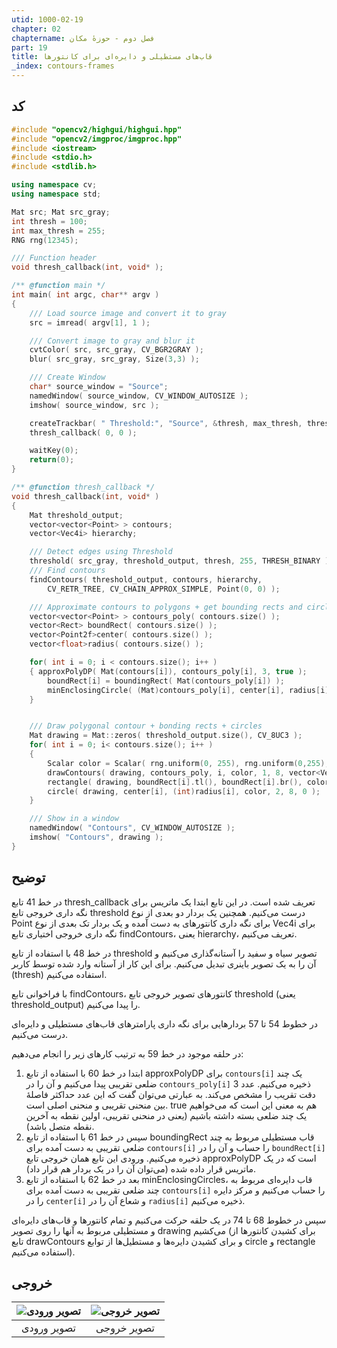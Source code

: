 ```yaml
---
utid: 1000-02-19
chapter: 02
chaptername: فصل دوم - حوزهٔ مکان
part: 19
title: قاب‌های مستطیلی و دایره‌ای برای کانتورها
_index: contours-frames
---
```


## کد

```c++
#include "opencv2/highgui/highgui.hpp"
#include "opencv2/imgproc/imgproc.hpp"
#include <iostream>
#include <stdio.h>
#include <stdlib.h>

using namespace cv;
using namespace std;

Mat src; Mat src_gray;
int thresh = 100;
int max_thresh = 255;
RNG rng(12345);

/// Function header
void thresh_callback(int, void* );

/** @function main */
int main( int argc, char** argv )
{
    /// Load source image and convert it to gray
    src = imread( argv[1], 1 );

    /// Convert image to gray and blur it
    cvtColor( src, src_gray, CV_BGR2GRAY );
    blur( src_gray, src_gray, Size(3,3) );

    /// Create Window
    char* source_window = "Source";
    namedWindow( source_window, CV_WINDOW_AUTOSIZE );
    imshow( source_window, src );

    createTrackbar( " Threshold:", "Source", &thresh, max_thresh, thresh_callback );
    thresh_callback( 0, 0 );

    waitKey(0);
    return(0);
}

/** @function thresh_callback */
void thresh_callback(int, void* )
{
    Mat threshold_output;
    vector<vector<Point> > contours;
    vector<Vec4i> hierarchy;

    /// Detect edges using Threshold
    threshold( src_gray, threshold_output, thresh, 255, THRESH_BINARY );
    /// Find contours
    findContours( threshold_output, contours, hierarchy,
        CV_RETR_TREE, CV_CHAIN_APPROX_SIMPLE, Point(0, 0) );

    /// Approximate contours to polygons + get bounding rects and circles
    vector<vector<Point> > contours_poly( contours.size() );
    vector<Rect> boundRect( contours.size() );
    vector<Point2f>center( contours.size() );
    vector<float>radius( contours.size() );

    for( int i = 0; i < contours.size(); i++ )
    { approxPolyDP( Mat(contours[i]), contours_poly[i], 3, true );
        boundRect[i] = boundingRect( Mat(contours_poly[i]) );
        minEnclosingCircle( (Mat)contours_poly[i], center[i], radius[i] );
    }


    /// Draw polygonal contour + bonding rects + circles
    Mat drawing = Mat::zeros( threshold_output.size(), CV_8UC3 );
    for( int i = 0; i< contours.size(); i++ )
    {
        Scalar color = Scalar( rng.uniform(0, 255), rng.uniform(0,255), rng.uniform(0,255) );
        drawContours( drawing, contours_poly, i, color, 1, 8, vector<Vec4i>(), 0, Point() );
        rectangle( drawing, boundRect[i].tl(), boundRect[i].br(), color, 2, 8, 0 );
        circle( drawing, center[i], (int)radius[i], color, 2, 8, 0 );
    }

    /// Show in a window
    namedWindow( "Contours", CV_WINDOW_AUTOSIZE );
    imshow( "Contours", drawing );
}
```



## توضیح

در خط 41 تابع thresh_callback تعریف شده است. در این تابع ابتدا یک ماتریس برای نگه داری خروجی تابع threshold درست می‌کنیم. همچنین یک بردار دو بعدی از نوع Point برای نگه داری کانتورهای به دست آمده و یک بردار تک بعدی از نوع Vec4i برای نگه داری خروجی اختیاری تابع findContours، یعنی hierarchy، تعریف می‌کنیم.

در خط 48 با استفاده از تابع threshold تصویر سیاه و سفید را آستانه‌گذاری می‌کنیم و آن را به یک تصویر باینری تبدیل می‌کنیم. برای این کار از آستانه وارد شده توسط کاربر (thresh) استفاده می‌کنیم.

با فراخوانی تابع findContours، کانتورهای تصویر خروجی تابع threshold (یعنی threshold_output) را پیدا می‌کنیم.

در خطوط 54 تا 57 بردارهایی برای نگه داری پارامترهای قاب‌های مستطیلی و دایره‌ای درست می‌کنیم.

در حلقه موجود در خط 59 به ترتیب کارهای زیر را انجام می‌دهیم:

1.  ابتدا در خط 60 با استفاده از تابع approxPolyDP برای `contours[i]` یک چند ضلعی تقریبی پیدا می‌کنیم و آن را در `contours_poly[i]` ذخیره می‌کنیم. عدد 3 دقت تقریب را مشخص می‌کند. به عبارتی می‌توان گفت که این عدد حداکثر فاصلهٔ بین منحنی تقریبی و منحنی اصلی است. true هم به معنی این است که می‌خواهیم یک چند ضلعی بسته داشته باشیم (یعنی در منحنی تقریبی، اولین نقطه به آخرین نقطه متصل باشد).
2.  سپس در خط 61 با استفاده از تابع boundingRect قاب مستطیلی مربوط به چند ضلعی تقریبی به دست آمده برای `contours[i]` را حساب و آن را در `boundRect[i]` ذخیره می‌کنیم. ورودی این تابع همان خروجی تابع approxPolyDP است که در یک ماتریس قرار داده شده (می‌توان آن را در یک بردار هم قرار داد).
3.  بعد در خط 62 با استفاده از تابع minEnclosingCircles، قاب دایره‌ای مربوط به چند ضلعی تقریبی به دست آمده برای `contours[i]` را حساب می‌کنیم و مرکز دایره را در `center[i]` و شعاع آن را در `radius[i]` ذخیره می‌کنیم.

سپس در خطوط 68 تا 74 در یک حلقه حرکت می‌کنیم و تمام کانتورها و قاب‌های دایره‌ای و مستطیلی مربوط به آنها را روی تصویر drawing می‌کشیم (برای کشیدن کانتورها از تابع drawContours و برای کشیدن دایره‌ها و مستطیل‌ها از توابع circle و rectangle استفاده می‌کنیم).



## خروجی

| ![تصویر ورودی](/opencv-book/media/image95.png) | ![تصویر خروجی](/opencv-book/media/image96.png) |
| :--------------------------------------------: | :--------------------------------------------: |
|                  تصویر ورودی                   |                  تصویر خروجی                   |

